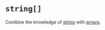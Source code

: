 # `string[]`

Combine the knowledge of [string](4-2-5-string.md) with [arrays](4-2-11-uint8%5B%5D-uint128%5B%5D-uint256%5B%5D.md).